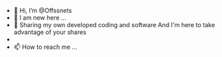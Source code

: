 - 👋 Hi, I’m @Offssnets
- 👀 I am new here ...
- 🌱 Sharing my own developed coding and software
And I'm here to take advantage of your shares
-
- 📫 How to reach me ...

<!---
Offssnets/Offssnets is a ✨ special ✨ repository because its `README.md` (this file) appears on your GitHub profile.
You can click the Preview link to take a look at your changes.
--->
